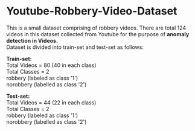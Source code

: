 # Youtube-Robbery-Video-Dataset
This is a small dataset comprising of robbery videos. There are total 124 videos in this dataset collected from Youtube for the purpose of **anomaly detection in Videos.**\
Dataset is divided into train-set and test-set as follows: 


**Train-set:** \
Total Videos = 80  (40 in each class) \
Total Classes = 2 \
          robbery (labeled as class '1') \
          norobbery (labelled as class '2')

**Test-set:** \
Total Videos = 44 (22 in each class) \
Total Classes = 2 \
          robbery (labeled as class '1') \
          norobbery (labelled as class '2')
